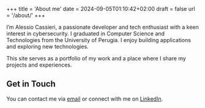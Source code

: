 +++
title = 'About me'
date = 2024-09-05T01:10:42+02:00
draft = false
url = '/about/'
+++

I’m Alessio Cassieri, a passionate developer and tech enthusiast with a keen interest in cybersecurity. 
I graduated in Computer Science and Technologies from the University of Perugia. 
I enjoy building applications and exploring new technologies. 

This site serves as a portfolio of my work and a place where I share my projects and experiences.

## Get in Touch

You can contact me via [email](mailto:alessio.cassieri@protonmail.com) or connect with me on [LinkedIn](https://www.linkedin.com/in/alessio-cassieri/).